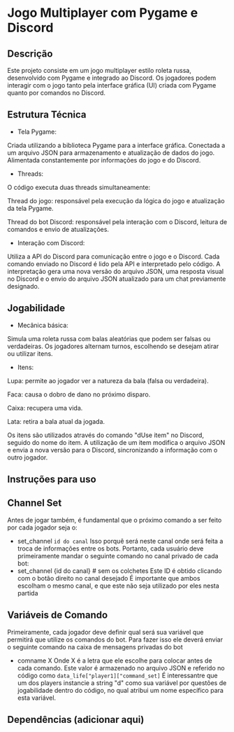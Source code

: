 # Jogo Multiplayer com Pygame e Discord

## Descrição

Este projeto consiste em um jogo multiplayer estilo roleta russa, desenvolvido com Pygame e integrado ao Discord. Os jogadores podem interagir com o jogo tanto pela interface gráfica (UI) criada com Pygame quanto por comandos no Discord.

## Estrutura Técnica

- Tela Pygame:

Criada utilizando a biblioteca Pygame para a interface gráfica.
Conectada a um arquivo JSON para armazenamento e atualização de dados do jogo.
Alimentada constantemente por informações do jogo e do Discord.
- Threads:

O código executa duas threads simultaneamente:


Thread do jogo: responsável pela execução da lógica do jogo e atualização da tela Pygame.

Thread do bot Discord: responsável pela interação com o Discord, leitura de comandos e envio de atualizações.


- Interação com Discord:

Utiliza a API do Discord para comunicação entre o jogo e o Discord.
Cada comando enviado no Discord é lido pela API e interpretado pelo código.
A interpretação gera uma nova versão do arquivo JSON, uma resposta visual no Discord e o envio do arquivo JSON atualizado para um chat previamente designado.
## Jogabilidade

- Mecânica básica:

Simula uma roleta russa com balas aleatórias que podem ser falsas ou verdadeiras.
Os jogadores alternam turnos, escolhendo se desejam atirar ou utilizar itens.
- Itens:

Lupa: permite ao jogador ver a natureza da bala (falsa ou verdadeira).

Faca: causa o dobro de dano no próximo disparo.

Caixa: recupera uma vida.

Lata: retira a bala atual da jogada.


Os itens são utilizados através do comando "dUse item" no Discord, seguido do nome do item.
A utilização de um item modifica o arquivo JSON e envia a nova versão para o Discord, sincronizando a informação com o outro jogador.
## Instruções para uso

## Channel Set

Antes de jogar também, é fundamental que o próximo comando a ser feito por cada jogador seja o: 
- set_channel `id do canal`
Isso porquê será neste canal onde será feita a troca de informações entre os bots. Portanto, cada usuário deve primeiramente mandar o seguinte comando no canal privado de cada bot:
- set_channel {id do canal}   # sem os colchetes
Este ID é obtido clicando com o botão direito no canal desejado
É importante que ambos escolham o mesmo canal, e que este não seja utilizado por eles nesta partida

## Variáveis de Comando 

Primeiramente, cada jogador deve definir qual será sua variável que permitirá que utilize os comandos do bot. Para fazer isso ele deverá enviar o seguinte comando na caixa de mensagens privadas do bot 

- comname X
Onde X é a letra que ele escolhe para colocar antes de cada comando. Este valor é armazenado no arquivo JSON e referido no código como
```data_life["player1]["command_set]```
É interessantre que um dos players instancie a string "d" como sua variável por questões de jogabilidade dentro do código, no qual atribui um nome específico para esta variável.

 

## Dependências (adicionar aqui)

